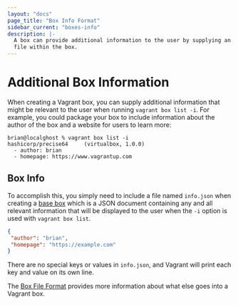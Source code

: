 ```yaml
---
layout: "docs"
page_title: "Box Info Format"
sidebar_current: "boxes-info"
description: |-
  A box can provide additional information to the user by supplying an info.json
  file within the box.
---
```


# Additional Box Information

When creating a Vagrant box, you can supply additional information that might be
relevant to the user when running `vagrant box list -i`. For example, you could
package your box to include information about the author of the box and a
website for users to learn more:

```
brian@localghost % vagrant box list -i
hashicorp/precise64     (virtualbox, 1.0.0)
  - author: brian
  - homepage: https://www.vagrantup.com
```

## Box Info

To accomplish this, you simply need to include a file named `info.json` when
creating a [base box](/docs/boxes/base.html) which is a JSON document containing
any and all relevant information that will be displayed to the user when the
`-i` option is used with `vagrant box list`.

```json
{
 "author": "brian",
 "homepage": "https://example.com"
}
```

There are no special keys or values in `info.json`, and Vagrant will print each
key and value on its own line.

The [Box File Format](/docs/boxes/format.html) provides more information about what
else goes into a Vagrant box.
